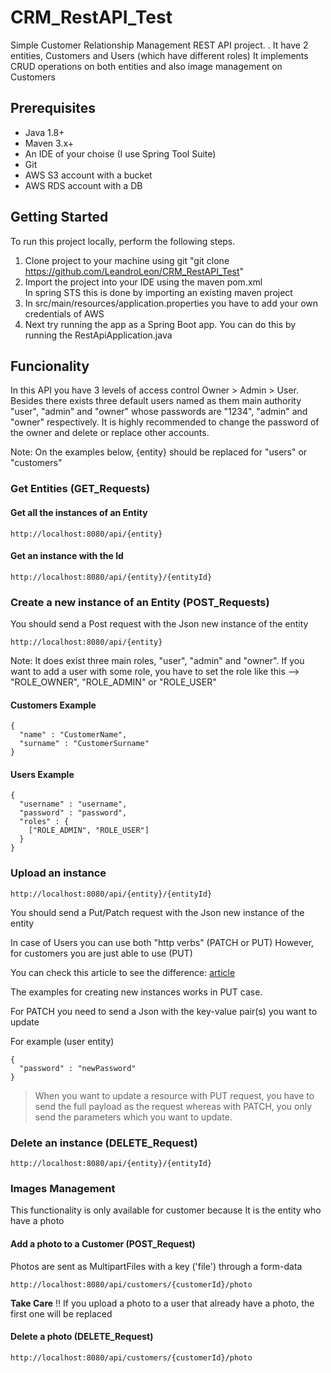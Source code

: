 # CRM_RestAPI_Test

Simple Customer Relationship Management REST API project. . It have 2 entities, Customers and Users (which have different roles)
It implements CRUD operations on both entities and also image management on Customers

## Prerequisites

- Java 1.8+
- Maven 3.x+
- An IDE of your choise (I use Spring Tool Suite)
- Git
- AWS S3 account with a bucket
- AWS RDS account with a DB 

## Getting Started

To run this project locally, perform the following steps.

1. Clone project to your machine using git "git clone https://github.com/LeandroLeon/CRM_RestAPI_Test" 
2. Import the project into your IDE using the maven pom.xml <br/>
  In spring STS this is done by importing an existing maven project
3. In src/main/resources/application.properties you have to add your own credentials of AWS
4. Next try running the app as a Spring Boot app. You can do this by running the RestApiApplication.java


## Funcionality

In this API you have 3 levels of access control Owner > Admin > User. Besides there exists three default users named as them main authority "user", "admin" and "owner" whose passwords are "1234", "admin" and "owner" respectively.  It is highly recommended to change the password of the owner and delete or replace other accounts.

Note: On the examples below, {entity} should be replaced for "users" or "customers"

### Get Entities (GET_Requests)

#### Get all the instances of an Entity

````
http://localhost:8080/api/{entity}
````

#### Get an instance with the Id

````
http://localhost:8080/api/{entity}/{entityId}
````

### Create a new instance of an Entity (POST_Requests)

You should send a Post request with the Json new instance of the entity

````
http://localhost:8080/api/{entity}
````

Note: It does exist three main roles, "user", "admin" and "owner". If you want to add a user with some role, you have to set the role like this --> "ROLE_OWNER", "ROLE_ADMIN" or "ROLE_USER" 

#### Customers Example

````
{
  "name" : "CustomerName",
  "surname" : "CustomerSurname"
}
````

#### Users Example

````
{
  "username" : "username",
  "password" : "password",
  "roles" : {
    ["ROLE_ADMIN", "ROLE_USER"]
  }
}
````

### Upload an instance 

````
http://localhost:8080/api/{entity}/{entityId}
````

You should send a Put/Patch request with the Json new instance of the entity

In case of Users you can use both "http verbs" (PATCH or PUT)
However, for customers you are just able to use (PUT)

You can check this article to see the difference: [article](https://www.testingexcellence.com/difference-put-patch-requests/)

The examples for creating new instances works in PUT case.

For PATCH you need to send a Json with the key-value pair(s) you want to update

For example (user entity)
````
{
  "password" : "newPassword"
}
````

> When you want to update a resource with PUT request, 
> you have to send the full payload as the request whereas with PATCH,
> you only send the parameters which you want to update.

### Delete an instance (DELETE_Request)

````
http://localhost:8080/api/{entity}/{entityId}
````

### Images Management

This functionality is only available for customer because It is the entity who have a photo

#### Add a photo to a Customer (POST_Request)

Photos are sent as MultipartFiles with a key ('file') through a form-data

````
http://localhost:8080/api/customers/{customerId}/photo
````

**Take Care** !! If you upload a photo to a user that already have a photo, the first one will be replaced


#### Delete a photo (DELETE_Request)

````
http://localhost:8080/api/customers/{customerId}/photo
````








